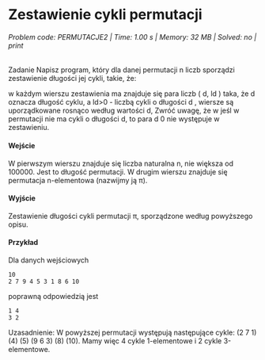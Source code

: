 # Zestawienie cykli permutacji
###### Problem code: PERMUTACJE2 \| Time: 1.00 s \| Memory: 32 MB \| Solved: no \| print

Zadanie
Napisz program, który dla danej permutacji n liczb sporządzi zestawienie długości jej cykli, takie, że:

w każdym wierszu zestawienia ma znajduje się para liczb ( d, ld ) taka, że d oznacza długość cyklu, a ld>0 - liczbą cykli o długości d ,
wiersze są uporządkowane rosnąco według wartości d,
Zwróć uwagę, że w jeśl w permutacji nie ma cykli o długości d, to para d 0 nie występuje w zestawieniu.
#### Wejście
W pierwszym wierszu znajduje się liczba naturalna n, nie większa od 100000. Jest to długość permutacji.
W drugim wierszu znajduje się permutacja n-elementowa (nazwijmy ją π).

#### Wyjście
Zestawienie długości cykli permutacji π, sporządzone według powyższego opisu.

#### Przykład
Dla danych wejściowych

```
10
2 7 9 4 5 3 1 8 6 10
```
poprawną odpowiedzią jest
```
1 4
3 2
```
Uzasadnienie:
W powyższej permutacji występują następujące cykle: (2 7 1) (4) (5) (9 6 3) (8) (10). Mamy więc 4 cykle 1-elementowe i 2 cykle 3-elementowe.
